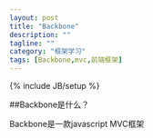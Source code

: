 ```yaml
---
layout: post
title: "Backbone"
description: ""
tagline: ""
category: "框架学习"
tags: [Backbone,mvc,前端框架]
---
```

{% include JB/setup %}

##Backbone是什么？

Backbone是一款javascript MVC框架
